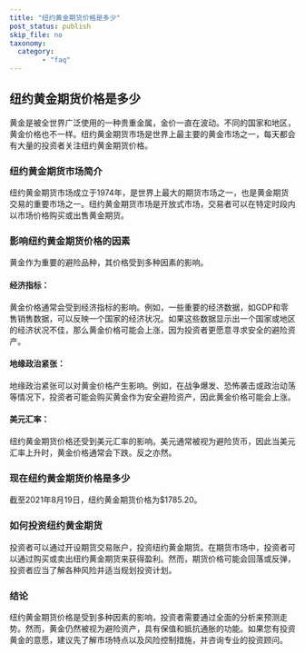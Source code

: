 ```yaml
---
title: "纽约黄金期货价格是多少"
post_status: publish
skip_file: no
taxonomy:
  category:
        - "faq"
---
```


## 纽约黄金期货价格是多少

黄金是被全世界广泛使用的一种贵重金属，金价一直在波动。不同的国家和地区，黄金价格也不一样。纽约黄金期货市场是世界上最主要的黄金市场之一，每天都会有大量的投资者关注纽约黄金期货价格。

### 纽约黄金期货市场简介

纽约黄金期货市场成立于1974年，是世界上最大的期货市场之一，也是黄金期货交易的重要市场之一。纽约黄金期货市场是开放式市场，交易者可以在特定时段内以市场价格购买或出售黄金期货。

### 影响纽约黄金期货价格的因素

黄金作为重要的避险品种，其价格受到多种因素的影响。

#### 经济指标：

黄金价格通常会受到经济指标的影响。例如，一些重要的经济数据，如GDP和零售销售数据，可以反映一个国家的经济状况。如果这些数据显示出一个国家或地区的经济状况不佳，那么黄金价格可能会上涨，因为投资者更愿意寻求安全的避险资产。

#### 地缘政治紧张：

地缘政治紧张可以对黄金价格产生影响。例如，在战争爆发、恐怖袭击或政治动荡等情况下，投资者可能会购买黄金作为安全避险资产，因此黄金价格可能会上涨。

#### 美元汇率：

纽约黄金期货价格还受到美元汇率的影响。美元通常被视为避险货币，因此当美元汇率上升时，黄金价格通常会下跌。反之亦然。

### 现在纽约黄金期货价格是多少

截至2021年8月19日，纽约黄金期货价格为$1785.20。

### 如何投资纽约黄金期货

投资者可以通过开设期货交易账户，投资纽约黄金期货。在期货市场中，投资者可以通过购买或卖出纽约黄金期货来获得盈利。然而，期货价格可能会回落或反弹，投资者应当了解各种风险并适当规划投资计划。

### 结论

纽约黄金期货价格是受到多种因素的影响，投资者需要通过全面的分析来预测走势。然而，黄金仍然被视为避险资产，具有保值和抵抗通胀的功能。如果您有投资黄金的意愿，建议先了解市场特点以及风险控制措施，并咨询专业的投资顾问。
